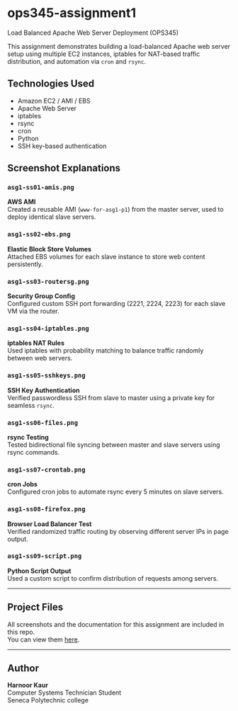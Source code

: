 # ops345-assignment1
Load Balanced Apache Web Server Deployment (OPS345)

This assignment demonstrates building a load-balanced Apache web server setup using multiple EC2 instances, iptables for NAT-based traffic distribution, and automation via `cron` and `rsync`.

## Technologies Used
- Amazon EC2 / AMI / EBS
- Apache Web Server
- iptables
- rsync
- cron
- Python
- SSH key-based authentication

## Screenshot Explanations

### `asg1-ss01-amis.png`
**AWS AMI**  
Created a reusable AMI (`www-for-asg1-p1`) from the master server, used to deploy identical slave servers.

### `asg1-ss02-ebs.png`
**Elastic Block Store Volumes**  
Attached EBS volumes for each slave instance to store web content persistently.

### `asg1-ss03-routersg.png`
**Security Group Config**  
Configured custom SSH port forwarding (2221, 2224, 2223) for each slave VM via the router.

### `asg1-ss04-iptables.png`
**iptables NAT Rules**  
Used iptables with probability matching to balance traffic randomly between web servers.

### `asg1-ss05-sshkeys.png`
**SSH Key Authentication**  
Verified passwordless SSH from slave to master using a private key for seamless `rsync`.

### `asg1-ss06-files.png`
**rsync Testing**  
Tested bidirectional file syncing between master and slave servers using rsync commands.

### `asg1-ss07-crontab.png`
**cron Jobs**  
Configured cron jobs to automate rsync every 5 minutes on slave servers.

### `asg1-ss08-firefox.png`
**Browser Load Balancer Test**  
Verified randomized traffic routing by observing different server IPs in page output.

### `asg1-ss09-script.png`
**Python Script Output**  
Used a custom script to confirm distribution of requests among servers.

---

## Project Files

All screenshots and the documentation for this assignment are included in this repo.  
You can view them [here](./).

---

## Author
**Harnoor Kaur**  
Computer Systems Technician Student  
Seneca Polytechnic college 
